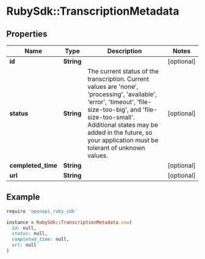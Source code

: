 # RubySdk::TranscriptionMetadata

## Properties

| Name | Type | Description | Notes |
| ---- | ---- | ----------- | ----- |
| **id** | **String** |  | [optional] |
| **status** | **String** | The current status of the transcription. Current values are &#39;none&#39;, &#39;processing&#39;, &#39;available&#39;, &#39;error&#39;, &#39;timeout&#39;, &#39;file-size-too-big&#39;, and &#39;file-size-too-small&#39;. Additional states may be added in the future, so your application must be tolerant of unknown values. | [optional] |
| **completed_time** | **String** |  | [optional] |
| **url** | **String** |  | [optional] |

## Example

```ruby
require 'openapi_ruby_sdk'

instance = RubySdk::TranscriptionMetadata.new(
  id: null,
  status: null,
  completed_time: null,
  url: null
)
```

